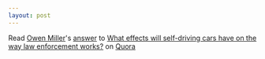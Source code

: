 ```yaml
---
layout: post
---
```

<span class='quora-content-embed' data-name='What-effects-will-self-driving-cars-have-on-the-way-law-enforcement-works/answer/Owen-Miller-3'>Read <a class='quora-content-link' data-width='560' data-height='260' href='https://www.quora.com/What-effects-will-self-driving-cars-have-on-the-way-law-enforcement-works/answer/Owen-Miller-3' data-type='answer' data-id='106716976' data-key='e893f522b3854ccbc9ef057f2901b556' load-full-answer='False' data-embed='wnltgsq'><a href='https://www.quora.com/Owen-Miller-3'>Owen Miller</a>&#039;s <a href='/What-effects-will-self-driving-cars-have-on-the-way-law-enforcement-works#ans106716976'>answer</a> to <a href='/What-effects-will-self-driving-cars-have-on-the-way-law-enforcement-works' ref='canonical'><span class="rendered_qtext">What effects will self-driving cars have on the way law enforcement works?</span></a></a> on <a href='https://www.quora.com'>Quora</a><script type="text/javascript" src="https://www.quora.com/widgets/content"></script></span>
